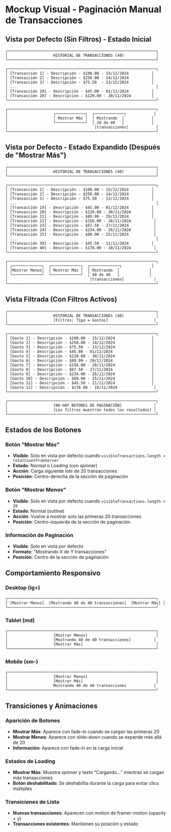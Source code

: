 # Mockup Visual - Paginación Manual de Transacciones

## Vista por Defecto (Sin Filtros) - Estado Inicial

```
┌─────────────────────────────────────────────────────────────────┐
│                    HISTORIAL DE TRANSACCIONES (40)              │
└─────────────────────────────────────────────────────────────────┘

┌─────────────────────────────────────────────────────────────────┐
│ [Transacción 1] - Descripción - $100.00 - 15/12/2024          │
│ [Transacción 2] - Descripción - $250.00 - 14/12/2024          │
│ [Transacción 3] - Descripción - $75.50  - 13/12/2024          │
│ ...                                                             │
│ [Transacción 19] - Descripción - $45.00 - 01/12/2024          │
│ [Transacción 20] - Descripción - $120.00 - 30/11/2024         │
└─────────────────────────────────────────────────────────────────┘

┌─────────────────────────────────────────────────────────────────┐
│                    ┌─────────────┐  ┌─────────────┐            │
│                    │ Mostrar Más │  │ Mostrando  │            │
│                    └─────────────┘  │ 20 de 40   │            │
│                                      │transacciones│            │
└─────────────────────────────────────────────────────────────────┘
```

## Vista por Defecto - Estado Expandido (Después de "Mostrar Más")

```
┌─────────────────────────────────────────────────────────────────┐
│                    HISTORIAL DE TRANSACCIONES (40)              │
└─────────────────────────────────────────────────────────────────┘

┌─────────────────────────────────────────────────────────────────┐
│ [Transacción 1] - Descripción - $100.00 - 15/12/2024          │
│ [Transacción 2] - Descripción - $250.00 - 14/12/2024          │
│ [Transacción 3] - Descripción - $75.50  - 13/12/2024          │
│ ...                                                             │
│ [Transacción 19] - Descripción - $45.00 - 01/12/2024          │
│ [Transacción 20] - Descripción - $120.00 - 30/11/2024         │
│ [Transacción 21] - Descripción - $89.99 - 29/11/2024          │
│ [Transacción 22] - Descripción - $156.00 - 28/11/2024          │
│ [Transacción 23] - Descripción - $67.50 - 27/11/2024           │
│ [Transacción 24] - Descripción - $234.00 - 26/11/2024          │
│ [Transacción 25] - Descripción - $89.00 - 25/11/2024           │
│ ...                                                             │
│ [Transacción 39] - Descripción - $45.50 - 11/11/2024          │
│ [Transacción 40] - Descripción - $178.00 - 10/11/2024          │
└─────────────────────────────────────────────────────────────────┘

┌─────────────────────────────────────────────────────────────────┐
│ ┌─────────────┐  ┌─────────────┐  ┌─────────────┐             │
│ │Mostrar Menos│  │ Mostrar Más │  │ Mostrando  │             │
│ └─────────────┘  └─────────────┘  │ 40 de 40   │             │
│                                    │transacciones│             │
└─────────────────────────────────────────────────────────────────┘
```

## Vista Filtrada (Con Filtros Activos)

```
┌─────────────────────────────────────────────────────────────────┐
│                    HISTORIAL DE TRANSACCIONES (40)              │
│                    [Filtros: Tipo = Gastos]                    │
└─────────────────────────────────────────────────────────────────┘

┌─────────────────────────────────────────────────────────────────┐
│ [Gasto 1] - Descripción - $100.00 - 15/12/2024                │
│ [Gasto 2] - Descripción - $250.00 - 14/12/2024                │
│ [Gasto 3] - Descripción - $75.50  - 13/12/2024                │
│ [Gasto 4] - Descripción - $45.00 - 01/12/2024                 │
│ [Gasto 5] - Descripción - $120.00 - 30/11/2024                │
│ [Gasto 6] - Descripción - $89.99 - 29/11/2024                 │
│ [Gasto 7] - Descripción - $156.00 - 28/11/2024                │
│ [Gasto 8] - Descripción - $67.50 - 27/11/2024                 │
│ [Gasto 9] - Descripción - $234.00 - 26/11/2024                │
│ [Gasto 10] - Descripción - $89.00 - 25/11/2024                │
│ [Gasto 11] - Descripción - $45.50 - 11/11/2024                │
│ [Gasto 12] - Descripción - $178.00 - 10/11/2024                │
└─────────────────────────────────────────────────────────────────┘

┌─────────────────────────────────────────────────────────────────┐
│                    [NO HAY BOTONES DE PAGINACIÓN]              │
│                    (Los filtros muestran todos los resultados) │
└─────────────────────────────────────────────────────────────────┘
```

## Estados de los Botones

### Botón "Mostrar Más"
- **Visible**: Solo en vista por defecto cuando `visibleTransactions.length < totalCountFromServer`
- **Estado**: Normal o Loading (con spinner)
- **Acción**: Carga siguiente lote de 20 transacciones
- **Posición**: Centro-derecha de la sección de paginación

### Botón "Mostrar Menos"
- **Visible**: Solo en vista por defecto cuando `visibleTransactions.length > 20`
- **Estado**: Normal (outline)
- **Acción**: Vuelve a mostrar solo las primeras 20 transacciones
- **Posición**: Centro-izquierda de la sección de paginación

### Información de Paginación
- **Visible**: Solo en vista por defecto
- **Formato**: "Mostrando X de Y transacciones"
- **Posición**: Centro de la sección de paginación

## Comportamiento Responsivo

### Desktop (lg+)
```
┌─────────────────────────────────────────────────────────────────┐
│ [Mostrar Menos]  [Mostrando 40 de 40 transacciones]  [Mostrar Más] │
└─────────────────────────────────────────────────────────────────┘
```

### Tablet (md)
```
┌─────────────────────────────────────────────────────────────────┐
│                    [Mostrar Menos]                              │
│                    [Mostrando 40 de 40 transacciones]          │
│                    [Mostrar Más]                                │
└─────────────────────────────────────────────────────────────────┘
```

### Mobile (sm-)
```
┌─────────────────────────────────────────────────────────────────┐
│                    [Mostrar Menos]                              │
│                    [Mostrar Más]                                │
│                    Mostrando 40 de 40 transacciones            │
└─────────────────────────────────────────────────────────────────┘
```

## Transiciones y Animaciones

### Aparición de Botones
- **Mostrar Más**: Aparece con fade-in cuando se cargan las primeras 20
- **Mostrar Menos**: Aparece con slide-down cuando se expande más allá de 20
- **Información**: Aparece con fade-in en la carga inicial

### Estados de Loading
- **Mostrar Más**: Muestra spinner y texto "Cargando..." mientras se cargan más transacciones
- **Botón deshabilitado**: Se deshabilita durante la carga para evitar clics múltiples

### Transiciones de Lista
- **Nuevas transacciones**: Aparecen con motion de framer-motion (opacity + y)
- **Transacciones existentes**: Mantienen su posición y estado
